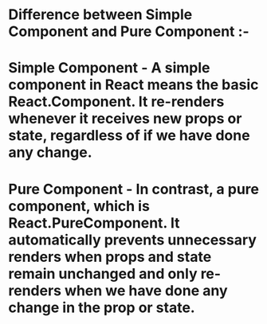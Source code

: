 # Difference between Simple Component and Pure Component :- 

# Simple Component - A simple component in React means the basic React.Component. It re-renders whenever it receives new props or state, regardless of if we have done any change. 

# Pure Component - In contrast, a pure component, which is React.PureComponent. It automatically prevents unnecessary renders when props and state remain unchanged and only re-renders when we have done any change in the prop or state. 